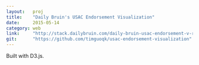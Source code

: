 ```yaml
---
layout:   proj
title:    "Daily Bruin's USAC Endorsement Visualization"
date:     2015-05-14
category: web
link:     "http://stack.dailybruin.com/daily-bruin-usac-endorsement-v-results/"
git:      "https://github.com/timguoqk/usac-endorsement-visualization"
---
```


Built with D3.js.